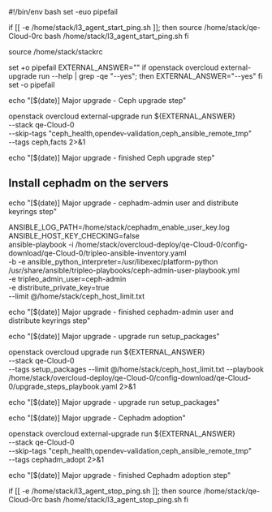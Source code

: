 #!/bin/env bash
set -euo pipefail

if [[ -e /home/stack/l3_agent_start_ping.sh ]]; then
    source /home/stack/qe-Cloud-0rc
    bash /home/stack/l3_agent_start_ping.sh
fi



source /home/stack/stackrc

set +o pipefail
EXTERNAL_ANSWER=""
if openstack overcloud external-upgrade run --help | grep -qe "--yes"; then
    EXTERNAL_ANSWER="--yes"
fi
set -o pipefail

echo "[$(date)] Major upgrade - Ceph upgrade step"

openstack overcloud external-upgrade run ${EXTERNAL_ANSWER} \
    --stack qe-Cloud-0 \
    --skip-tags "ceph_health,opendev-validation,ceph_ansible_remote_tmp" \
    --tags ceph,facts 2>&1

echo "[$(date)] Major upgrade - finished Ceph upgrade step"

## Install cephadm on the servers

echo "[$(date)] Major upgrade - cephadm-admin user and distribute keyrings step"

ANSIBLE_LOG_PATH=/home/stack/cephadm_enable_user_key.log \
ANSIBLE_HOST_KEY_CHECKING=false \
ansible-playbook -i /home/stack/overcloud-deploy/qe-Cloud-0/config-download/qe-Cloud-0/tripleo-ansible-inventory.yaml \
  -b -e ansible_python_interpreter=/usr/libexec/platform-python /usr/share/ansible/tripleo-playbooks/ceph-admin-user-playbook.yml \
  -e tripleo_admin_user=ceph-admin \
  -e distribute_private_key=true \
  --limit @/home/stack/ceph_host_limit.txt

echo "[$(date)] Major upgrade - finished cephadm-admin user and distribute keyrings step"

echo "[$(date)] Major upgrade - upgrade run setup_packages"

openstack overcloud upgrade run ${EXTERNAL_ANSWER} \
    --stack qe-Cloud-0 \
    --tags setup_packages --limit @/home/stack/ceph_host_limit.txt --playbook /home/stack/overcloud-deploy/qe-Cloud-0/config-download/qe-Cloud-0/upgrade_steps_playbook.yaml 2>&1

echo "[$(date)] Major upgrade - upgrade run setup_packages"

echo "[$(date)] Major upgrade - Cephadm adoption"

openstack overcloud external-upgrade run ${EXTERNAL_ANSWER} \
    --stack qe-Cloud-0 \
    --skip-tags "ceph_health,opendev-validation,ceph_ansible_remote_tmp" \
    --tags cephadm_adopt  2>&1

echo "[$(date)] Major upgrade - finished Cephadm adoption step"


if [[ -e /home/stack/l3_agent_stop_ping.sh ]]; then
    source /home/stack/qe-Cloud-0rc
    bash /home/stack/l3_agent_stop_ping.sh
fi


